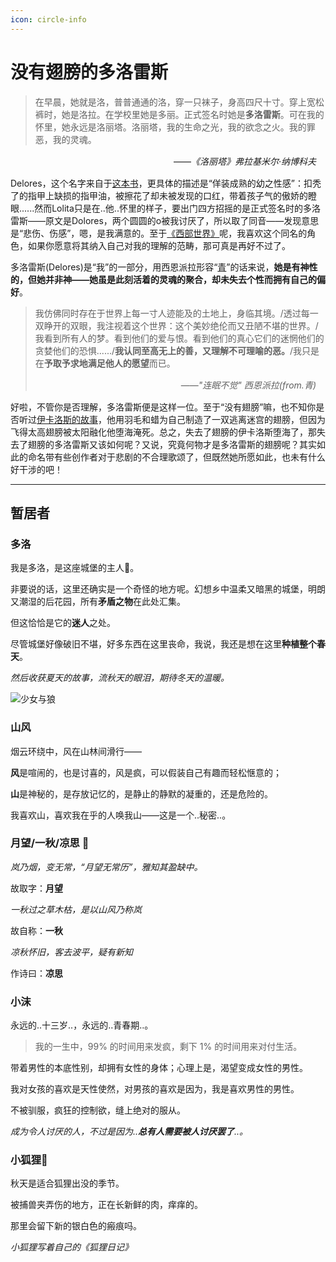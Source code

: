 ```yaml
---
icon: circle-info
---
```


# 没有翅膀的多洛雷斯

> 在早晨，她就是洛，普普通通的洛，穿一只袜子，身高四尺十寸。穿上宽松裤时，她是洛拉。在学校里她是多丽。正式签名时她是**多洛雷斯**。可在我的怀里，她永远是洛丽塔。洛丽塔，我的生命之光，我的欲念之火。我的罪恶，我的灵魂。

<div style="text-align:right;margin:15px" ><footer>——<cite>《洛丽塔》弗拉基米尔·纳博科夫</cite></footer></div>

<!-- more -->

Delores，这个名字来自于[这本书](https://book.douban.com/subject/1465324/)，更具体的描述是“佯装成熟的幼之性感”：扣秃了的指甲上缺损的指甲油，被擦花了却未被发现的口红，带着孩子气的傲娇的瞪眼......然而Lolita只是在..他..怀里的样子，要出门四方招摇的是正式签名时的多洛雷斯——原文是Dolores，两个圆圆的o被我讨厌了，所以取了同音——发现意思是“悲伤、伤感”，嗯，是我满意的。至于[《西部世界》](https://movie.douban.com/subject/2338055/)呢，我喜欢这个同名的角色，如果你愿意将其纳入自己对我的理解的范畴，那可真是再好不过了。

多洛雷斯(Delores)是“我”的一部分，用西恩派拉形容“[青](http://www.66rpg.com/game/160856)”的话来说，**她是有神性的，但她并非神——她虽是此刻活着的灵魂的聚合，却未失去个性而拥有自己的偏好**。

> 我仿佛同时存在于世界上每一寸人迹能及的土地上，身临其境。/透过每一双睁开的双眼，我注视着这个世界：这个美妙绝伦而又丑陋不堪的世界。/我看到所有人的梦。看到他们的爱与恨。看到他们的真心它们的迷惘他们的贪婪他们的恐惧....../**我认同至高无上的善，又理解不可理喻的恶。**/我只是在**予取予求地满足他人的愿望**而已。
>
> <div style="text-align:right;margin:15px" ><footer>——<cite>"连眠不觉" 西恩派拉(from.青)</cite></footer></div>

好啦，不管你是否理解，多洛雷斯便是这样一位。至于“没有翅膀”嘛，也不知你是否听过[伊卡洛斯的故事](https://www.zhihu.com/question/50932275/answer/438184901)，他用羽毛和蜡为自己制造了一双逃离迷宫的翅膀，但因为飞得太高翅膀被太阳融化他堕海淹死。总之，失去了翅膀的伊卡洛斯堕海了，那失去了翅膀的多洛雷斯又该如何呢？又说，究竟何物才是多洛雷斯的翅膀呢？其实如此的命名带有些创作者对于悲剧的不合理歌颂了，但既然她所愿如此，也未有什么好干涉的吧！

---

## 暂居者

### 多洛

我是多洛，是这座城堡的主人🏰。

非要说的话，这里还确实是一个奇怪的地方呢。幻想乡中温柔又暗黑的城堡，明朗又潮湿的后花园，所有**矛盾之物**在此处汇集。

但这恰恰是它的**迷人**之处。

尽管城堡好像破旧不堪，好多东西在这里丧命，我说，我还是想在这里**种植整个春天**。

*然后收获夏天的故事，流秋天的眼泪，期待冬天的温暖。*

![](https://delores0217.oss-cn-hangzhou.aliyuncs.com/img/少女与狼.jpg "少女与狼")

### 山风

烟云环绕中，风在山林间滑行——

**风**是喧闹的，也是讨喜的，风是疯，可以假装自己有趣而轻松惬意的；

**山**是神秘的，是存放记忆的，是静止的静默的凝重的，还是危险的。

我喜欢山，喜欢我在乎的人唤我山——这是一个..秘密..。

### 月望/一秋/凉思 🌙

*岚乃烟，变无常，“月望无常历”，雅知其盈缺中。*

故取字：**月望**

*一秋过之草木枯，是以山风乃称岚*

故自称：**一秋**

*凉秋怀旧，客去波平，疑有新知*

作诗曰：**凉思**

### 小沫

永远的..十三岁..，永远的..青春期..。

> 我的一生中，99% 的时间用来发疯，剩下 1% 的时间用来对付生活。

带着男性的本底性别，却拥有女性的身体；心理上是，渴望变成女性的男性。

我对女孩的喜欢是天性使然，对男孩的喜欢是因为，我是喜欢男性的男性。

不被驯服，疯狂的控制欲，缝上绝对的服从。

*成为令人讨厌的人，不过是因为..**总有人需要被人讨厌罢了**..。*

### 小狐狸🦊

秋天是适合狐狸出没的季节。

被捕兽夹弄伤的地方，正在长新鲜的肉，痒痒的。

那里会留下新的银白色的瘢痕吗。

*小狐狸写着自己的《狐狸日记》*
